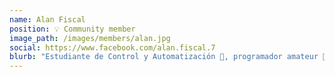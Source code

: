 ```yaml
---
name: Alan Fiscal
position: 💡 Community member
image_path: /images/members/alan.jpg
social: https://www.facebook.com/alan.fiscal.7
blurb: "Estudiante de Control y Automatización 🤖, programador amateur 👨‍💻, interés por el Desarrollo Web, loT y Seguridad Informática. Retrogeek, Games, TV Series & Tech. 🕹️📺"
---
```

